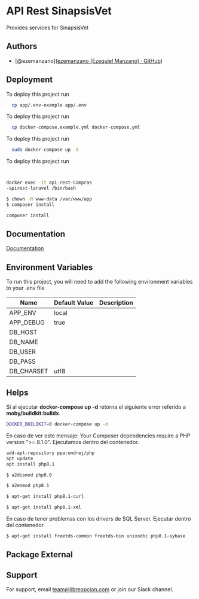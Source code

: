 # API Rest SinapsisVet


Provides services for SinapsisVet

## Authors

- [@ezemanzano]([ezemanzano (Ezequiel Manzano) · GitHub](https://github.com/ezemanzano/))

## Deployment

To deploy this project run

```bash
  cp app/.env-example app/.env
```

To deploy this project run

```bash
  cp docker-compose.example.yml docker-compose.yml
```

To deploy this project run

```bash
  sudo docker-compose up -d
```

To deploy this project run

```bash


docker exec -it api-rest-Compras
-apirest-laravel /bin/bash
```

```bash
$ chown -R www-data /var/www/app
$ composer install
```

```bash
composer install
```

## Documentation

[Documentation](documentation.md)

## Environment Variables

To run this project, you will need to add the following environment variables to your .env file

| Name       | Default Value | Description |
|------------|---------------|-------------|
| APP_ENV    | local         |             |
| APP_DEBUG  | true          |             |
| DB_HOST    |               |             |
| DB_NAME    |               |             |
| DB_USER    |               |             |
| DB_PASS    |               |             |
| DB_CHARSET | utf8          |             |

## Helps

Si al ejecutar **docker-compose up -d**  retorna el siguiente error referido a **moby/buildkit:buildx**.

```bash
DOCKER_BUILDKIT=0 docker-compose up -d
```

En caso de ver este mensaje: Your Composer dependencies require a PHP version ">= 8.1.0".
Ejecutamos dentro del contenedor.

```bash
add-apt-repository ppa:ondrej/php
apt update
apt install php8.1
```

```bash
$ a2dismod php8.0
```

```bash
$ a2enmod php8.1 
```

```bash
$ apt-get install php8.1-curl
```

```bash
$ apt-get install php8.1-xml
```

En caso de tener problemas con los drivers de SQL Server.
Ejecutar dentro del contenedor.

```bash
$ apt-get install freetds-common freetds-bin unixodbc php8.1-sybase
```

## Package External


## Support

For support, email team@libreopcion.com or join our Slack channel.

#
